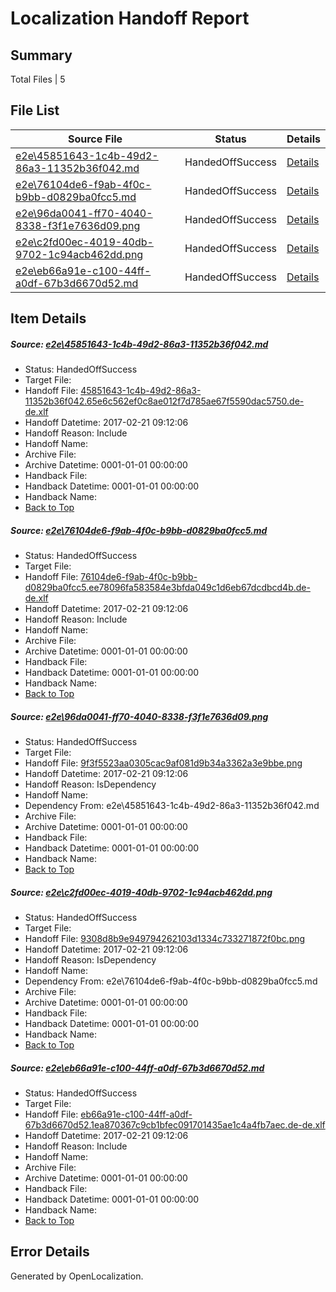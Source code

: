 # <a name='report-top'></a> Localization Handoff Report

## Summary
 Total Files | 5

## File List
 Source File | Status | Details 
 ----------- | ------ | ------- 
 [e2e\45851643-1c4b-49d2-86a3-11352b36f042.md](https://github.com/OpenLocalizationTestOrg/ol-test4/blob/dcb31017f5c8766a2364a571ce91050b518fc4ea/e2e/45851643-1c4b-49d2-86a3-11352b36f042.md) | HandedOffSuccess | [Details](#e7d5ac17c78046a9bc894ffdb5b28433fa762b051)
 [e2e\76104de6-f9ab-4f0c-b9bb-d0829ba0fcc5.md](https://github.com/OpenLocalizationTestOrg/ol-test4/blob/dcb31017f5c8766a2364a571ce91050b518fc4ea/e2e/76104de6-f9ab-4f0c-b9bb-d0829ba0fcc5.md) | HandedOffSuccess | [Details](#f8b903d5e4b16dc9815d016fefce6fe97000fd4a2)
 [e2e\96da0041-ff70-4040-8338-f3f1e7636d09.png](https://github.com/OpenLocalizationTestOrg/ol-test4/blob/dcb31017f5c8766a2364a571ce91050b518fc4ea/e2e/96da0041-ff70-4040-8338-f3f1e7636d09.png) | HandedOffSuccess | [Details](#9f3f5523aa0305cac9af081d9b34a3362a3e9bbe3)
 [e2e\c2fd00ec-4019-40db-9702-1c94acb462dd.png](https://github.com/OpenLocalizationTestOrg/ol-test4/blob/dcb31017f5c8766a2364a571ce91050b518fc4ea/e2e/c2fd00ec-4019-40db-9702-1c94acb462dd.png) | HandedOffSuccess | [Details](#9308d8b9e949794262103d1334c733271872f0bc4)
 [e2e\eb66a91e-c100-44ff-a0df-67b3d6670d52.md](https://github.com/OpenLocalizationTestOrg/ol-test4/blob/dcb31017f5c8766a2364a571ce91050b518fc4ea/e2e/eb66a91e-c100-44ff-a0df-67b3d6670d52.md) | HandedOffSuccess | [Details](#817c63c616c6f9b97172f1ee449d8dcd6708a06f5)

## Item Details
##### <a name='e7d5ac17c78046a9bc894ffdb5b28433fa762b051'></a> Source: [e2e\45851643-1c4b-49d2-86a3-11352b36f042.md](https://github.com/OpenLocalizationTestOrg/ol-test4/blob/dcb31017f5c8766a2364a571ce91050b518fc4ea/e2e/45851643-1c4b-49d2-86a3-11352b36f042.md)
* Status: HandedOffSuccess
* Target File: 
* Handoff File: [45851643-1c4b-49d2-86a3-11352b36f042.65e6c562ef0c8ae012f7d785ae67f5590dac5750.de-de.xlf](https://github.com/OpenLocalizationTestOrg/ol-test4-handoff/blob/388e5b21878828e63d6e8fb53b45fc7cd6cde3d1/ol-handoff/OpenLocalizationTestOrg/ol-test4-dede/xinjiang/ht/45851643-1c4b-49d2-86a3-11352b36f042.65e6c562ef0c8ae012f7d785ae67f5590dac5750.de-de.xlf)
* Handoff Datetime: 2017-02-21 09:12:06
* Handoff Reason: Include
* Handoff Name: 
* Archive File: 
* Archive Datetime: 0001-01-01 00:00:00
* Handback File: 
* Handback Datetime: 0001-01-01 00:00:00
* Handback Name: 
* [Back to Top](#report-top)

##### <a name='f8b903d5e4b16dc9815d016fefce6fe97000fd4a2'></a> Source: [e2e\76104de6-f9ab-4f0c-b9bb-d0829ba0fcc5.md](https://github.com/OpenLocalizationTestOrg/ol-test4/blob/dcb31017f5c8766a2364a571ce91050b518fc4ea/e2e/76104de6-f9ab-4f0c-b9bb-d0829ba0fcc5.md)
* Status: HandedOffSuccess
* Target File: 
* Handoff File: [76104de6-f9ab-4f0c-b9bb-d0829ba0fcc5.ee78096fa583584e3bfda049c1d6eb67dcdbcd4b.de-de.xlf](https://github.com/OpenLocalizationTestOrg/ol-test4-handoff/blob/388e5b21878828e63d6e8fb53b45fc7cd6cde3d1/ol-handoff/OpenLocalizationTestOrg/ol-test4-dede/xinjiang/ht/76104de6-f9ab-4f0c-b9bb-d0829ba0fcc5.ee78096fa583584e3bfda049c1d6eb67dcdbcd4b.de-de.xlf)
* Handoff Datetime: 2017-02-21 09:12:06
* Handoff Reason: Include
* Handoff Name: 
* Archive File: 
* Archive Datetime: 0001-01-01 00:00:00
* Handback File: 
* Handback Datetime: 0001-01-01 00:00:00
* Handback Name: 
* [Back to Top](#report-top)

##### <a name='9f3f5523aa0305cac9af081d9b34a3362a3e9bbe3'></a> Source: [e2e\96da0041-ff70-4040-8338-f3f1e7636d09.png](https://github.com/OpenLocalizationTestOrg/ol-test4/blob/dcb31017f5c8766a2364a571ce91050b518fc4ea/e2e/96da0041-ff70-4040-8338-f3f1e7636d09.png)
* Status: HandedOffSuccess
* Target File: 
* Handoff File: [9f3f5523aa0305cac9af081d9b34a3362a3e9bbe.png](https://github.com/OpenLocalizationTestOrg/ol-test4-handoff/blob/388e5b21878828e63d6e8fb53b45fc7cd6cde3d1/ol-handoff/OpenLocalizationTestOrg/ol-test4-dede/xinjiang/ht/9f3f5523aa0305cac9af081d9b34a3362a3e9bbe.png)
* Handoff Datetime: 2017-02-21 09:12:06
* Handoff Reason: IsDependency
* Handoff Name: 
* Dependency From: e2e\45851643-1c4b-49d2-86a3-11352b36f042.md
* Archive File: 
* Archive Datetime: 0001-01-01 00:00:00
* Handback File: 
* Handback Datetime: 0001-01-01 00:00:00
* Handback Name: 
* [Back to Top](#report-top)

##### <a name='9308d8b9e949794262103d1334c733271872f0bc4'></a> Source: [e2e\c2fd00ec-4019-40db-9702-1c94acb462dd.png](https://github.com/OpenLocalizationTestOrg/ol-test4/blob/dcb31017f5c8766a2364a571ce91050b518fc4ea/e2e/c2fd00ec-4019-40db-9702-1c94acb462dd.png)
* Status: HandedOffSuccess
* Target File: 
* Handoff File: [9308d8b9e949794262103d1334c733271872f0bc.png](https://github.com/OpenLocalizationTestOrg/ol-test4-handoff/blob/388e5b21878828e63d6e8fb53b45fc7cd6cde3d1/ol-handoff/OpenLocalizationTestOrg/ol-test4-dede/xinjiang/ht/9308d8b9e949794262103d1334c733271872f0bc.png)
* Handoff Datetime: 2017-02-21 09:12:06
* Handoff Reason: IsDependency
* Handoff Name: 
* Dependency From: e2e\76104de6-f9ab-4f0c-b9bb-d0829ba0fcc5.md
* Archive File: 
* Archive Datetime: 0001-01-01 00:00:00
* Handback File: 
* Handback Datetime: 0001-01-01 00:00:00
* Handback Name: 
* [Back to Top](#report-top)

##### <a name='817c63c616c6f9b97172f1ee449d8dcd6708a06f5'></a> Source: [e2e\eb66a91e-c100-44ff-a0df-67b3d6670d52.md](https://github.com/OpenLocalizationTestOrg/ol-test4/blob/dcb31017f5c8766a2364a571ce91050b518fc4ea/e2e/eb66a91e-c100-44ff-a0df-67b3d6670d52.md)
* Status: HandedOffSuccess
* Target File: 
* Handoff File: [eb66a91e-c100-44ff-a0df-67b3d6670d52.1ea870367c9cb1bfec091701435ae1c4a4fb7aec.de-de.xlf](https://github.com/OpenLocalizationTestOrg/ol-test4-handoff/blob/388e5b21878828e63d6e8fb53b45fc7cd6cde3d1/ol-handoff/OpenLocalizationTestOrg/ol-test4-dede/xinjiang/ht/eb66a91e-c100-44ff-a0df-67b3d6670d52.1ea870367c9cb1bfec091701435ae1c4a4fb7aec.de-de.xlf)
* Handoff Datetime: 2017-02-21 09:12:06
* Handoff Reason: Include
* Handoff Name: 
* Archive File: 
* Archive Datetime: 0001-01-01 00:00:00
* Handback File: 
* Handback Datetime: 0001-01-01 00:00:00
* Handback Name: 
* [Back to Top](#report-top)


## Error Details

Generated by OpenLocalization.
